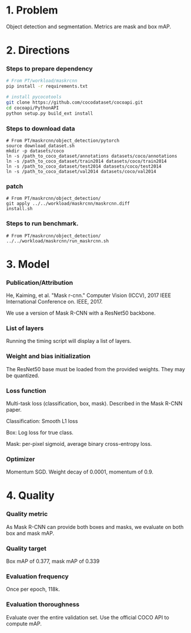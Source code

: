 # 1. Problem
Object detection and segmentation. Metrics are mask and box mAP.

# 2. Directions

### Steps to prepare dependency
```bash
# From PT/workload/maskrcnn
pip install -r requirements.txt

# install pycocotools
git clone https://github.com/cocodataset/cocoapi.git
cd cocoapi/PythonAPI
python setup.py build_ext install
```

### Steps to download data
```
# From PT/maskrcnn/object_detection/pytorch
source download_dataset.sh
mkdir -p datasets/coco
ln -s /path_to_coco_dataset/annotations datasets/coco/annotations
ln -s /path_to_coco_dataset/train2014 datasets/coco/train2014
ln -s /path_to_coco_dataset/test2014 datasets/coco/test2014
ln -s /path_to_coco_dataset/val2014 datasets/coco/val2014
```

### patch
```
# From PT/maskrcnn/object_detection/
git apply ../../workload/maskrcnn/maskrcnn.diff
install.sh
```

### Steps to run benchmark.
```
# From PT/maskrcnn/object_detection/
../../workload/maskrcnn/run_maskrcnn.sh
```

# 3. Model
### Publication/Attribution
He, Kaiming, et al. "Mask r-cnn." Computer Vision (ICCV), 2017 IEEE International Conference on.
IEEE, 2017.

We use a version of Mask R-CNN with a ResNet50 backbone.

### List of layers
Running the timing script will display a list of layers.

### Weight and bias initialization
The ResNet50 base must be loaded from the provided weights. They may be quantized.

### Loss function
Multi-task loss (classification, box, mask). Described in the Mask R-CNN paper.

Classification: Smooth L1 loss

Box: Log loss for true class.

Mask: per-pixel sigmoid, average binary cross-entropy loss.

### Optimizer
Momentum SGD. Weight decay of 0.0001, momentum of 0.9.

# 4. Quality
### Quality metric
As Mask R-CNN can provide both boxes and masks, we evaluate on both box and mask mAP.

### Quality target
Box mAP of 0.377, mask mAP of 0.339

### Evaluation frequency
Once per epoch, 118k.

### Evaluation thoroughness
Evaluate over the entire validation set. Use the official COCO API to compute mAP.
